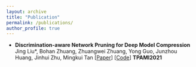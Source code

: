 ```yaml
---
layout: archive
title: "Publication"
permalink: /publications/
author_profile: true
---
```





- **Discrimination-aware Network Pruning for Deep Model Compression**
Jing Liu\*, Bohan Zhuang, Zhuangwei Zhuang, Yong Guo, Junzhou Huang, Jinhui Zhu, Mingkui Tan
[[Paper](https://ieeexplore.ieee.org/document/9384353)] [[Code](https://github.com/SCUT-AILab/DCP)] **TPAMI2021**


